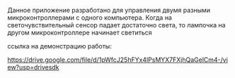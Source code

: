 Данное приложение разработано для управления двумя разными микроконтроллерами с одного компьютера. Когда на светочувствительный сенсор падает достаточно света, то лампочка на другом микроконтроллере начинает светиться

ссылка на демонстрацию работы:

https://drive.google.com/file/d/1pWfcJ25hFYx4lPsMYX7FXjhQaGelCm4-/view?usp=drivesdk
